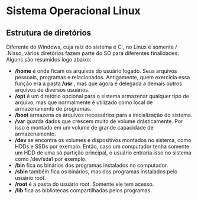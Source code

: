 # Sistema Operacional Linux

## Estrutura de diretórios
Diferente do Windows, cuja raiz do sistema é C:\, no Linux é somente / .Nisso, vários diretórios fazem parte do SO para diferentes finalidades. Alguns são resumidos logo abaixo:
* **/home**  é onde ficam os arquivos do usuário logado. Seus arquivos pessoais, programas e relacionados. Antigamente, quem exercicia essa função era a pasta **/usr** , mas que agora é delegada a demais outros arquivos de diversos usuários.
* **/opt** é um diretório opcional para o sistema armazenar qualquer tipo de arquivo, mas que normalmente é utilizado como local de armazenamento de programas.
* **/boot** armazena os arquivos necessários para a inicialização do sistema.
* **/var** guarda dados que crescem muito de volume drásticamente. Por isso é montado em um volume de grande capacidade de armazenamento.
* **/dev** se encontra os volumes e dispositivos montados no sistema, como HDDs e SSDs por exemplo. Então, caso um computador tenha somente um HDD de uma só partição principal, o usuário entraria isso no sistema como /dev/sda1 por exemplo.
* **/bin** fica os binários dos programas instalados no computador.
* **/sbin** também fica os binários, mas dos programas instalados pelo usuário root.
* **/root** é a pasta do usuário root. Somente ele tem acesso.
* **/lib** fica as bibliotecas compartilhadas pelos programas.